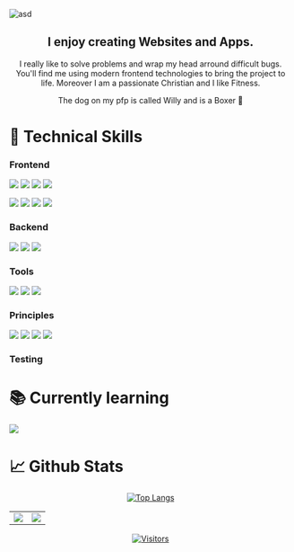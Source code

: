 ![asd](https://user-images.githubusercontent.com/45995648/148986147-8f6fc7d1-410a-401c-9ca9-df7ed7552486.png)
<div align="center">
 <h2> I enjoy creating Websites and Apps. </h2>
 <p> I really like to solve problems and wrap my head arround difficult bugs.
  You'll find me using modern frontend technologies to bring the project to life. 
  Moreover I am a passionate Christian and I like Fitness.</p>
<p>The dog on my pfp is called Willy and is a Boxer 🐶</p>
</div>

# 💼 Technical Skills

### Frontend

![](https://img.shields.io/badge/Style-HTML5-informational?style=flat&logo=HTML5&color=E34F26)
![](https://img.shields.io/badge/Style-CSS3-informational?style=flat&logo=CSS3&color=1572B6)
![](https://img.shields.io/badge/Style-SASS-informational?style=flat&logo=SASS&color=cc6598)
![](https://img.shields.io/badge/Style-Bootstrap-informational?style=flat&logo=Bootstrap&color=7952B3)

![](https://img.shields.io/badge/Code-JavaScript-informational?style=flat&logo=JavaScript&color=F7DF1E)
![](https://img.shields.io/badge/Code-React-informational?style=flat&logo=react&color=61DAFB)
![](https://img.shields.io/badge/Code-CRA-informational?style=flat&logo=createreactapp&color=09D3AC)
![](https://img.shields.io/badge/Code-Swift-informational?style=flat&logo=Swift&color=ef5238)


### Backend

![](https://img.shields.io/badge/Code-Node.js-informational?style=flat&logo=Node.js&color=82bb01)
![](https://img.shields.io/badge/Code-Express.js-informational?style=flat&logo=Express&color=333)
![](https://img.shields.io/badge/Database-MongoDB-informational?style=flat&logo=MongoDB&color=47a248)


### Tools

![](https://img.shields.io/badge/Tools-GitHub-informational?style=flat&logo=GitHub&color=181717)
![](https://img.shields.io/badge/Tools-NPM-informational?style=flat&logo=NPM&color=CB3837)
![](https://img.shields.io/badge/Tools-Netlify-informational?style=flat&logo=netlify&color=00C7B7)

### Principles 

![](https://img.shields.io/badge/Principles-OOP-informational?style=flat&logo=OOP&color=333)
![](https://img.shields.io/badge/Principles-DRY-informational?style=flat&logo=DRY&color=333)
![](https://img.shields.io/badge/Principles-ResponsiveDesign-informational?style=flat&logo=DRY&color=333)
![](https://img.shields.io/badge/Principles-MobileFirstDesign-informational?style=flat&logo=DRY&color=333)

### Testing


# 📚 Currently learning 

![](https://img.shields.io/badge/Principles-CleanCode-informational?style=flat&logo=CleanCode&color=333)

# 📈 Github Stats 
<div align="center">
 
[![Top Langs]()](https://github.com/maxschneidercodes)


 
<table>
  <tr>
    <td valign="top">
      <img src="https://github-readme-stats.vercel.app/api/top-langs/?username=maxschneidercodes&layout=compact" />
    </td>
   <td valign="top">
    <img src="https://github-readme-stats.vercel.app/api?username=maxschneidercodes&show_icons=true&title_color=ffffff&icon_color=34abeb&text_color=daf7dc&bg_color=151515" />
   </td>
</table>


 [![Visitors](https://visitor-badge.glitch.me/badge?page_id=maxschneidercodes.maxschneidercodes)](https://maxschneidercodes.netlify.app/)
  
</div>

